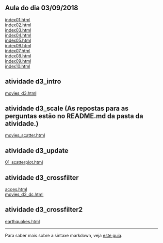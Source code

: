 ## Aula do dia 03/09/2018

[index01.html](basic/index01.html)<br>
[index02.html](basic/index02.html)<br>
[index03.html](basic/index03.html)<br>
[index04.html](basic/index04.html)<br>
[index05.html](basic/index05.html)<br>
[index06.html](basic/index06.html)<br>
[index07.html](basic/index07.html)<br>
[index08.html](basic/index08.html)<br>
[index09.html](basic/index09.html)<br>
[index10.html](basic/index10.html)<br>

## atividade d3_intro
[movies_d3.html](d3_intro/movies_d3.html)<br>

## atividade d3_scale (As repostas para as perguntas estão no README.md da pasta da atividade.)
[movies_scatter.html](d3_scale/movies_scatter.html)<br>

## atividade d3_update 
[01_scatterplot.html](d3_update/01_scatterplot.html)<br>

## atividade d3_crossfilter 
[acoes.html](d3_crossfilter/acoes.html)<br>
[movies_d3_dc.html](d3_crossfilter/movies_d3_dc.html)<br>

## atividade d3_crossfilter2
[earthquakes.html](d3_crossfilter_2/earthquakes.html)<br>

---

Para saber mais sobre a sintaxe markdown, veja [este guia](https://guides.github.com/features/mastering-markdown/).
